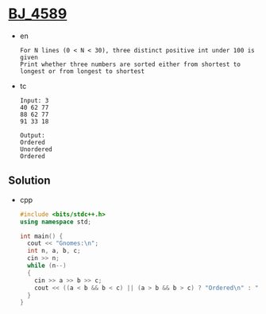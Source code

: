 # [BJ_4589](https://www.acmicpc.net/problem/4589)

* en

  ```en
  For N lines (0 < N < 30), three distinct positive int under 100 is given
  Print whether three numbers are sorted either from shortest to longest or from longest to shortest
  ```

* tc

  ```tc
  Input: 3
  40 62 77
  88 62 77
  91 33 18

  Output:
  Ordered
  Unordered
  Ordered
  ```

## Solution

* cpp

  ```cpp
  #include <bits/stdc++.h>
  using namespace std;

  int main() {
    cout << "Gnomes:\n";
    int n, a, b, c;
    cin >> n;
    while (n--)
    {
      cin >> a >> b >> c;
      cout << ((a < b && b < c) || (a > b && b > c) ? "Ordered\n" : "Unordered\n");
    }
  }
  ```

